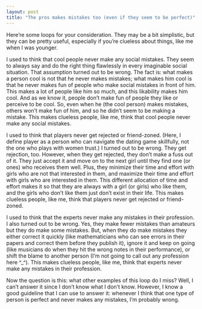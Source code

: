 ```yaml
---
layout: post
title: "The pros makes mistakes too (even if they seem to be perfect)"
---
```


Here’re some loops for your consideration. They may be a bit simplistic, but they can be pretty useful, especially if you’re clueless about things, like me when I was younger.

I used to think that cool people never make any social mistakes. They seem to always say and do the right thing flawlessly in every imaginable social situation. That assumption turned out to be wrong. The fact is: what makes a person cool is not that he never makes mistakes; what makes him cool is that he never makes fun of people who make social mistakes in front of him. This makes a lot of people like him so much, and this likability makes him cool. And as we know it, people don’t make fun of people they like or perceive to be cool. So, even when he (the cool person) makes mistakes, others won’t make fun of him, and so he didn’t seem to be making a mistake. This makes clueless people, like me, think that cool people never make any social mistakes.

I used to think that players never get rejected or friend-zoned. (Here, I define player as a person who can navigate the dating game skillfully, not the one who plays with women trust.) I turned out to be wrong. They get rejection, too. However, when they get rejected, they don’t make a fuss out of it. They just accept it and move on to the next girl until they find one (or ones) who receives them well. Plus, they minimize their time and effort with girls who are not that interested in them, and maximize their time and effort with girls who are interested in them. This different allocation of time and effort makes it so that they are always with a girl (or girls) who like them, and the girls who don’t like them just don’t exist in their life. This makes clueless people, like me, think that players never get rejected or friend-zoned.

I used to think that the experts never make any mistakes in their profession. I also turned out to be wrong. Yes, they make fewer mistakes than amateurs but they do make some mistakes. But, when they do make mistakes they either correct it quickly (like mathematicians who can see errors in their papers and correct them before they publish it), ignore it and keep on going (like musicians do when they hit the wrong notes in their performance), or shift the blame to another person (I’m not going to call out any profession here ^_^). This makes clueless people, like me, think that experts never make any mistakes in their profession.

Now the question is this: what other examples of this loop do I miss? Well, I can’t answer it since I don’t know what I don’t know. However, I know a good guideline that I can use to answer it: whenever I think that one type of person is perfect and never makes any mistakes, I’m probably wrong.